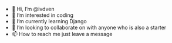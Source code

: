 - 👋 Hi, I’m @ivdven
- 👀 I’m interested in coding
- 🌱 I’m currently learning Django
- 💞️ I’m looking to collaborate on with anyone who is also a starter
- 📫 How to reach me just leave a message

<!---
ivdven/ivdven is a ✨ special ✨ repository because its `README.md` (this file) appears on your GitHub profile.
You can click the Preview link to take a look at your changes.
--->
